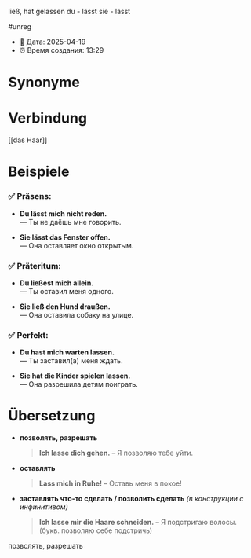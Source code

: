 ließ, hat gelassen
du - lässt
sie - lässt

#unreg
- 📍 Дата: 2025-04-19
- ⏰ Время создания: 13:29
# Synonyme

# Verbindung 
[[das Haar]]
# Beispiele
### ✅ **Präsens:**

- **Du lässt mich nicht reden.**  
    — Ты не даёшь мне говорить.
    
- **Sie lässt das Fenster offen.**  
    — Она оставляет окно открытым.
    

### ✅ **Präteritum:**

- **Du ließest mich allein.**  
    — Ты оставил меня одного.
    
- **Sie ließ den Hund draußen.**  
    — Она оставила собаку на улице.
    

### ✅ **Perfekt:**

- **Du hast mich warten lassen.**  
    — Ты заставил(а) меня ждать.
    
- **Sie hat die Kinder spielen lassen.**  
    — Она разрешила детям поиграть.
# Übersetzung
- **позволять, разрешать**
    
    > **Ich lasse dich gehen.** – Я позволяю тебе уйти.
    
- **оставлять**
    
    > **Lass mich in Ruhe!** – Оставь меня в покое!
    
- **заставлять что-то сделать / позволить сделать** _(в конструкции с инфинитивом)_
    
    > **Ich lasse mir die Haare schneiden.** – Я подстригаю волосы. (букв. позволяю себе подстричь)
    
позволять, разрешать